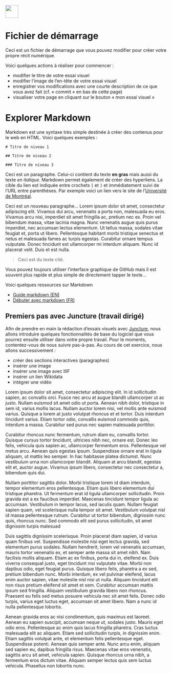 <a href="https://juncture-digital.org"><img src="https://raw.githubusercontent.com/digitalArtHistory/recits-numeriques/main/images/btn_juncture.svg" style="height:40px"></a>

<param ve-config 
       title="depart" 
       banner="/images/ViennaDioscoridesFolio483vBirds.jpg" 
       layout="vertical">

# Fichier de démarrage

Ceci est un fichier de démarrage que vous pouvez modifier pour créer votre propre récit numérique.

Voici quelques actions à réaliser pour commencer :
- modifier le titre de votre essai visuel
- modifier l’image de l’en-tête de votre essai visuel
- enregistrer vos modifications avec une courte description de ce que vous avez fait (cf. « commit » en bas de cette page)
- visualiser votre page en cliquant sur le bouton « mon essai visuel »

  
# Explorer Markdown

Markdown est une syntaxe très simple destinée à créer des contenus pour le web en HTML. Voici quelques exemples :

```
# Titre de niveau 1

## Titre de niveau 2

### Titre de niveau 3
```

Ceci est un paragraphe. Celui-ci contient du texte **en gras** mais aussi du texte *en italique*. Markdown permet également de créer des hyperliens. La cible du lien est indiquée entre crochets `[` et `]` et immédiatement suivi de l’URL entre parenthèses. Par exemple voici un lien vers le site de l’[Université de Montréal](http://www.umontreal.ca).

Ceci est un nouveau paragraphe...  Lorem ipsum dolor sit amet, consectetur adipiscing elit. Vivamus dui arcu, venenatis a porta non, malesuada eu eros. Vivamus arcu nisi, imperdiet sit amet fringilla ac, pretium nec ex. Proin vel bibendum massa, vitae lacinia magna. Nunc venenatis augue quis purus imperdiet, nec accumsan lectus elementum. Ut tellus massa, sodales vitae feugiat et, porta ut libero. Pellentesque habitant morbi tristique senectus et netus et malesuada fames ac turpis egestas. Curabitur ornare tempus vulputate. Donec tincidunt est ullamcorper mi interdum aliquam. Nunc id placerat velit. Duis et est nulla. 

> Ceci est du texte cité.

Vous pouvez toujours utiliser l’interface graphique de GitHub mais il est souvent plus rapide et plus simple de directement tapper le texte...

Voici quelques ressources sur Markdown
- [Guide markdown (EN)](https://docs.github.com/en/get-started/writing-on-github/getting-started-with-writing-and-formatting-on-github/basic-writing-and-formatting-syntax)
- [Débuter avec markdown (FR)](https://programminghistorian.org/fr/lecons/debuter-avec-markdown)

## Premiers pas avec Juncture (travail dirigé)

Afin de prendre en main la rédaction d’essais visuels avec [Juncture](https://juncture-digital.org/), nous allons introduire quelques fonctionnalités de base du logiciel que vous pourrez ensuite utiliser dans votre propre travail. Pour le moments, contentez-vous de nous suivre pas-à-pas. Au cours de cet exercice, nous allons successivement :
- créer des sections interactives (paragraphes)
- insérer une image
- insérer une image avec IIIF
- insérer un lien Wikidata
- intégrer une vidéo

Lorem ipsum dolor sit amet, consectetur adipiscing elit. In id sollicitudin sapien, ac convallis orci. Fusce nec arcu at augue blandit ullamcorper ut ac justo. Nullam euismod sit amet odio ut porta. Aenean nibh dolor, tristique in sem id, varius mollis lacus. Nullam auctor lorem nisi, vel mollis ante euismod varius. Quisque a lorem at justo volutpat rhoncus et et tortor. Duis interdum tincidunt varius. Etiam tortor odio, convallis euismod commodo quis, interdum a massa. Curabitur sed purus nec sapien malesuada porttitor.

Curabitur rhoncus nunc fermentum, rutrum diam eu, convallis tortor. Quisque cursus tortor tincidunt, ultricies nibh nec, ornare est. Donec leo felis, vehicula quis sapien ac, ullamcorper fermentum eros. Pellentesque vel metus arcu. Aenean quis egestas ipsum. Suspendisse ornare erat in ligula aliquam, ut mattis leo semper. In hac habitasse platea dictumst. Nunc vestibulum urna non ullamcorper blandit. Aliquam at arcu blandit, egestas elit et, auctor augue. Vivamus ipsum libero, consectetur nec consectetur a, bibendum quis dui.

Nullam porttitor sagittis dolor. <span data-click-image-zoomto="2829,250,1631,1193">Morbi tristique</span> lorem id diam interdum, tempor elementum eros pellentesque. Etiam quis libero elementum dui tristique pharetra. Ut fermentum erat id ligula ullamcorper sollicitudin. Proin gravida est a ex faucibus imperdiet. Maecenas tincidunt tempor ligula ac accumsan. Vestibulum in tempor lacus, sed iaculis quam. <span data-click-image-zoomto="515,870,1637,1293">Nullam feugiat</span> sapien quam, vel scelerisque nulla tempor sit amet. Vestibulum volutpat nisl id massa pellentesque rutrum. Curabitur ut tortor bibendum, dignissim nunc quis, rhoncus nunc. Sed commodo elit sed purus sollicitudin, sit amet dignissim turpis malesuad
<param ve-image manifest="https://gallica.bnf.fr/iiif/ark:/12148/btv1b52505437z/manifest.json" seq="4"/>

Duis sagittis dignissim scelerisque. Proin placerat diam sapien, id varius quam finibus vel. Suspendisse molestie nisi eget lectus gravida, sed elementum purus sodales. Nullam hendrerit, lorem vel venenatis accumsan, mauris tortor venenatis ex, et semper ante massa sit amet nibh. Nam facilisis mollis aliquam. Etiam ac ex finibus, porta dui in, eleifend ex. Duis viverra consequat justo, eget tincidunt nisi vulputate vitae. Morbi non dapibus odio, eget feugiat purus. Quisque libero felis, pharetra a ex sed, pretium bibendum nunc. Morbi interdum, ex vel pulvinar eleifend, lacus enim auctor sapien, vitae molestie nisl nisi ut nulla. Aliquam tincidunt elit non risus pretium eleifend sit amet et sem. Curabitur accumsan mattis ipsum sed fringilla. Aliquam vestibulum gravida libero non rhoncus. Praesent eu felis sed metus posuere vehicula nec sit amet felis. Donec odio turpis, varius eget luctus eget, accumsan sit amet libero. Nam a nunc id nulla pellentesque lobortis.

Aenean gravida eros ac nisi condimentum, quis maximus est laoreet. Aenean eu sapien suscipit, accumsan neque ut, sodales justo. Mauris eget odio eros. Pellentesque ac enim quis lacus fringilla pharetra. Cras luctus malesuada elit ac aliquam. Etiam sed sollicitudin turpis, in dignissim enim. Etiam sagittis volutpat ante, et elementum felis pellentesque eget. Suspendisse potenti. Aenean quis semper ante. Nunc arcu enim, aliquam sed sapien eu, dapibus fringilla risus. Maecenas vitae eros venenatis, sagittis arcu sit amet, vehicula sapien. Quisque rhoncus urna nibh, a fermentum eros dictum vitae. Aliquam semper lectus quis sem luctus vehicula. Phasellus non lobortis nunc.
